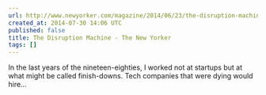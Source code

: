 ```yaml
---
url: http://www.newyorker.com/magazine/2014/06/23/the-disruption-machine
created_at: 2014-07-30 14:06 UTC
published: false
title: The Disruption Machine - The New Yorker
tags: []
---
```


In the last years of the nineteen-eighties, I worked not at startups but at what might be called finish-downs. Tech companies that were dying would hire…
